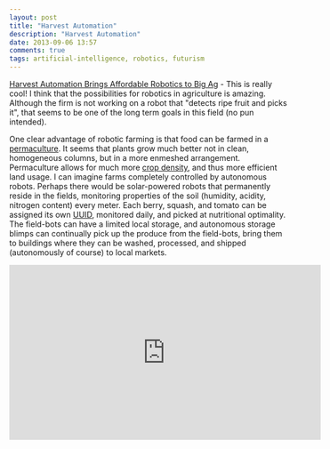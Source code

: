 ```yaml
---
layout: post
title: "Harvest Automation"
description: "Harvest Automation"
date: 2013-09-06 13:57
comments: true
tags: artificial-intelligence, robotics, futurism
---
```



[Harvest Automation Brings Affordable Robotics to Big Ag](http://singularityhub.com/2013/09/02/harvest-automation-brings-affordable-robotics-to-big-ag/) - This is really cool! I think that the possibilities for robotics in agriculture is amazing. Although the firm is not working on a robot that "detects ripe fruit and picks it", that seems to be one of the long term goals in this field (no pun intended).

One clear advantage of robotic farming is that food can be farmed in a [permaculture](http://en.wikipedia.org/wiki/Permaculture). It seems that plants grow much better not in clean, homogeneous columns, but in a more enmeshed arrangement. Permaculture allows for much more [crop density](http://deepgreenpermaculture.com/backyard-orchard-culture/), and thus more efficient land usage. I can imagine farms completely controlled by autonomous robots. Perhaps there would be solar-powered robots that permanently reside in the fields, monitoring properties of the soil (humidity, acidity, nitrogen content) every meter. Each berry, squash, and tomato can be assigned its own [UUID](http://en.wikipedia.org/wiki/Universally_unique_identifier), monitored daily, and picked at nutritional optimality. The field-bots can have a limited local storage, and autonomous storage blimps can continually pick up the produce from the field-bots, bring them to buildings where they can be washed, processed, and shipped (autonomously of course) to local markets.

<iframe width="560" height="315" src="https://www.youtube.com/embed/p4J8TPOP-OM" frameborder="0" allowfullscreen></iframe>

